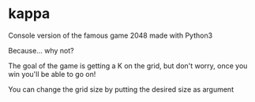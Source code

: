 # kappa
Console version of the famous game 2048 made with Python3

Because... why not?


The goal of the game is getting a K on the grid, but don't worry, once you win you'll be able to go on!

You can change the grid size by putting the desired size as argument
